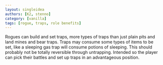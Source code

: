 ```yaml
---
layout: singleidea
authors: [K2, stenno]
category: [vanilla]
tags: [rogue, traps, role benefits]
---
```

Rogues can build and set traps, more types of traps than just plain pits and land mines and bear traps. Traps may consume some types of items to be set, like a sleeping gas trap will consume potions of sleeping. This should probably not be totally reversible through untrapping. Intended so the player can pick their battles and set up traps in an advantageous position.
